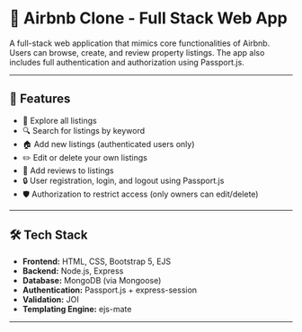 # 🏡 Airbnb Clone - Full Stack Web App

A full-stack web application that mimics core functionalities of Airbnb. Users can browse, create, and review property listings. The app also includes full authentication and authorization using Passport.js.

---

## 🚀 Features

- 🧭 Explore all listings
- 🔍 Search for listings by keyword
- 🏠 Add new listings (authenticated users only)
- ✏️ Edit or delete your own listings
- 💬 Add reviews to listings
- 🔒 User registration, login, and logout using Passport.js
- 🛡️ Authorization to restrict access (only owners can edit/delete)

---

## 🛠️ Tech Stack

- **Frontend:** HTML, CSS, Bootstrap 5, EJS
- **Backend:** Node.js, Express
- **Database:** MongoDB (via Mongoose)
- **Authentication:** Passport.js + express-session
- **Validation:** JOI
- **Templating Engine:** ejs-mate

---

